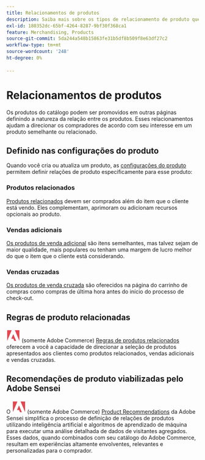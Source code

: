 ```yaml
---
title: Relacionamentos de produtos
description: Saiba mais sobre os tipos de relacionamento de produto que você pode usar para promover produtos a compradores-alvo.
exl-id: 180352dc-65bf-4264-8287-9bf30f368ca1
feature: Merchandising, Products
source-git-commit: 5da244a548b15863fe31b5df8b509f8e63df27c2
workflow-type: tm+mt
source-wordcount: '248'
ht-degree: 0%

---
```


# Relacionamentos de produtos

Os produtos do catálogo podem ser promovidos em outras páginas definindo a natureza da relação entre os produtos. Esses relacionamentos ajudam a direcionar os compradores de acordo com seu interesse em um produto semelhante ou relacionado.

## Definido nas configurações do produto

Quando você cria ou atualiza um produto, as [configurações do produto](../catalog/product-create.md#product-settings) permitem definir relações de produto especificamente para esse produto:

### Produtos relacionados

[Produtos relacionados](../catalog/related-products-up-sells-cross-sells.md#related-products) devem ser comprados além do item que o cliente está vendo. Eles complementam, aprimoram ou adicionam recursos opcionais ao produto.

### Vendas adicionais

[Os produtos de venda adicional](../catalog/related-products-up-sells-cross-sells.md#up-sells) são itens semelhantes, mas talvez sejam de maior qualidade, mais populares ou tenham uma margem de lucro melhor do que o item que o cliente está considerando.

### Vendas cruzadas

[Os produtos de venda cruzada](../catalog/related-products-up-sells-cross-sells.md#cross-sells) são oferecidos na página do carrinho de compras como compras de última hora antes do início do processo de check-out.

## Regras de produto relacionadas

![Adobe Commerce](../assets/adobe-logo.svg) (somente Adobe Commerce) [Regras de produtos relacionados](product-related-rules.md) oferecem a você a capacidade de direcionar a seleção de produtos apresentados aos clientes como produtos relacionados, vendas adicionais e vendas cruzadas.

## Recomendações de produto viabilizadas pelo Adobe Sensei

O ![Adobe Commerce](../assets/adobe-logo.svg) (somente Adobe Commerce) [Product Recommendations](https://experienceleague.adobe.com/docs/commerce/product-recommendations/overview.html) da Adobe Sensei simplifica o processo de definição de relações de produtos utilizando inteligência artificial e algoritmos de aprendizado de máquina para executar uma análise detalhada de dados de visitantes agregados. Esses dados, quando combinados com seu catálogo do Adobe Commerce, resultam em experiências altamente envolventes, relevantes e personalizadas para o comprador.
